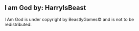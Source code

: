 
**I am God**
by: HarryIsBeast
------------------------------------------------------------------------------------
I Am God is under copyright by BeastlyGames© and is not to be redistributed.
